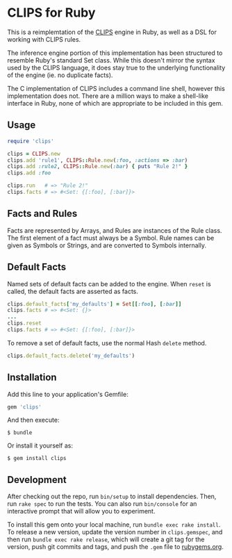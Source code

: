 # CLIPS for Ruby

This is a reimplemtation of the [CLIPS](http://www.clipsrules.net/) engine in Ruby, as well as a DSL for working with CLIPS rules.

The inference engine portion of this implementation has been structured to resemble Ruby's standard Set class. While this doesn't mirror the syntax used by the CLIPS language, it does stay true to the underlying functionality of the engine (ie. no duplicate facts).

The C implementation of CLIPS includes a command line shell, however this implementation does not. There are a million ways to make a shell-like interface in Ruby, none of which are appropriate to be included in this gem.

## Usage

```ruby
require 'clips'

clips = CLIPS.new
clips.add 'rule1', CLIPS::Rule.new(:foo, :actions => :bar)
clips.add :rule2, CLIPS::Rule.new(:bar) { puts "Rule 2!" }
clips.add :foo

clips.run	# => "Rule 2!"
clips.facts	# => #<Set: {[:foo], [:bar]}>
```

## Facts and Rules

Facts are represented by Arrays, and Rules are instances of the Rule class. The first element of a fact must always be a Symbol. Rule names can be given as Symbols or Strings, and are converted to Symbols internally.

## Default Facts

Named sets of default facts can be added to the engine. When `reset` is called, the default facts are asserted as facts.

```ruby
clips.default_facts['my_defaults'] = Set[[:foo], [:bar]]
clips.facts	# => #<Set: {}>
...
clips.reset
clips.facts	# => #<Set: {[:foo], [:bar]}>
```

To remove a set of default facts, use the normal Hash `delete` method.

```ruby
clips.default_facts.delete('my_defaults')
```

## Installation

Add this line to your application's Gemfile:

```ruby
gem 'clips'
```

And then execute:

    $ bundle

Or install it yourself as:

    $ gem install clips

## Development

After checking out the repo, run `bin/setup` to install dependencies. Then, run `rake spec` to run the tests. You can also run `bin/console` for an interactive prompt that will allow you to experiment.

To install this gem onto your local machine, run `bundle exec rake install`. To release a new version, update the version number in `clips.gemspec`, and then run `bundle exec rake release`, which will create a git tag for the version, push git commits and tags, and push the `.gem` file to [rubygems.org](https://rubygems.org).
